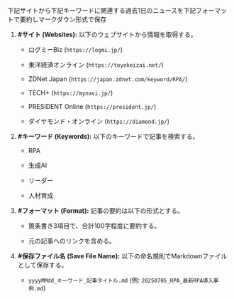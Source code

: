 下記サイトから下記キーワードに関連する過去1日のニュースを下記フォーマットで要約しマークダウン形式で保存
1. **#サイト (Websites):** 以下のウェブサイトから情報を取得する。
    
    - ログミーBiz (`https://logmi.jp/`)
        
    - 東洋経済オンライン (`https://toyokeizai.net/`)
        
    - ZDNet Japan (`https://japan.zdnet.com/keyword/RPA/`)
        
    - TECH+ (`https://mynavi.jp/`)
        
    - PRESIDENT Online (`https://president.jp/`)
        
    - ダイヤモンド・オンライン (`https://diamond.jp/`)
        
2. **#キーワード (Keywords):** 以下のキーワードで記事を検索する。
    
    - RPA
        
    - 生成AI
        
    - リーダー
        
    - 人材育成
        
3. **#フォーマット (Format):** 記事の要約は以下の形式とする。
    
    - 箇条書き3項目で、合計100字程度に要約する。
        
    - 元の記事へのリンクを含める。
        
4. **#保存ファイル名 (Save File Name):** 以下の命名規則でMarkdownファイルとして保存する。
    
    - `yyyyMMdd_キーワード_記事タイトル.md` (例: `20250705_RPA_最新RPA導入事例.md`)